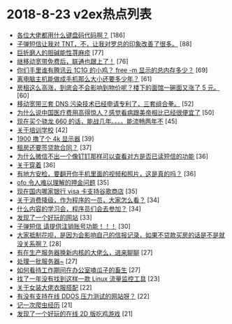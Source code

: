 # 2018-8-23 v2ex热点列表

+ [各位大佬都用什么键盘码代码啊？](https://www.v2ex.com/t/482373#reply186) [186]
+ [子弹短信让我对 TNT，不，让我对罗总的印象改善了很多。](https://www.v2ex.com/t/482366#reply88) [88]
+ [巨折磨人的胆碱能性荨麻疹](https://www.v2ex.com/t/482380#reply77) [77]
+ [继移动宽带免费后，联通也跟上了！](https://www.v2ex.com/t/482364#reply76) [76]
+ [你们手里谁有腾讯云 1C1G 的小鸡？ free -m 显示的总内存多少？](https://www.v2ex.com/t/482375#reply69) [69]
+ [离电脑主机能做成手机那么大小还要多少年？](https://www.v2ex.com/t/482527#reply61) [61]
+ [房租这么高涨，到底会不会影响到物价呢？楼下的面馆一碗面又涨了 5 元。](https://www.v2ex.com/t/482399#reply60) [60]
+ [移动宽带三套 DNS 污染技术已经申请专利了，三套组合拳。](https://www.v2ex.com/t/482394#reply52) [52]
+ [为什么说中国医疗费用高得惊人？感觉看病跟美帝相比已经很便宜了](https://www.v2ex.com/t/482531#reply50) [50]
+ [现在买个骁龙 660 的话，能战几年。。。。能流畅两年不](https://www.v2ex.com/t/482443#reply45) [45]
+ [关于培训学校](https://www.v2ex.com/t/482537#reply42) [42]
+ [1900 撸了个 4k 显示器](https://www.v2ex.com/t/482473#reply39) [39]
+ [租房还要签贷款合同？](https://www.v2ex.com/t/482424#reply37) [37]
+ [为什么微信不出一个像钉钉那样可以查看对方是否已读短信的功能](https://www.v2ex.com/t/482377#reply36) [36]
+ [关于穿着](https://www.v2ex.com/t/482388#reply36) [36]
+ [有地方安检，要翻开你手机里面的视频和照片，这是真的吗？](https://www.v2ex.com/t/482533#reply36) [36]
+ [ofo 令人难以理解的押金问题](https://www.v2ex.com/t/482395#reply35) [35]
+ [现在国内哪家银行 visa 卡支持谷歌商店](https://www.v2ex.com/t/482479#reply35) [35]
+ [关于消费降级，作为程序的一员，大家怎么看？](https://www.v2ex.com/t/482504#reply34) [34]
+ [什么内容的学习会，程序员们会去参加？](https://www.v2ex.com/t/482524#reply34) [34]
+ [发现了一个好玩的网站](https://www.v2ex.com/t/482512#reply33) [33]
+ [子弹短信 请提供注销账号功能！！！](https://www.v2ex.com/t/482441#reply30) [30]
+ [大家抵制花呗，是因为会影响自己的信报记录，如果不贷款买房的话是不是就没关系啊？](https://www.v2ex.com/t/482552#reply28) [28]
+ [有在生产服务器换新内核的大佬么，进来聊聊](https://www.v2ex.com/t/482374#reply27) [27]
+ [处理一批服务器~](https://www.v2ex.com/t/482498#reply27) [27]
+ [如何看待工作期间在办公室嗑瓜子的畜生](https://www.v2ex.com/t/482511#reply27) [27]
+ [找了一年没有找到这样一款 Linux 流量监控工具](https://www.v2ex.com/t/482579#reply23) [23]
+ [关于女装大佬衣服搭配](https://www.v2ex.com/t/482572#reply22) [22]
+ [有没有支持在线 DDOS 压力测试的网站呀？](https://www.v2ex.com/t/482422#reply22) [22]
+ [记一次爬虫经历](https://www.v2ex.com/t/482625#reply21) [21]
+ [发现了一个好玩的在线 2D 版吃鸡游戏](https://www.v2ex.com/t/482381#reply21) [21]
